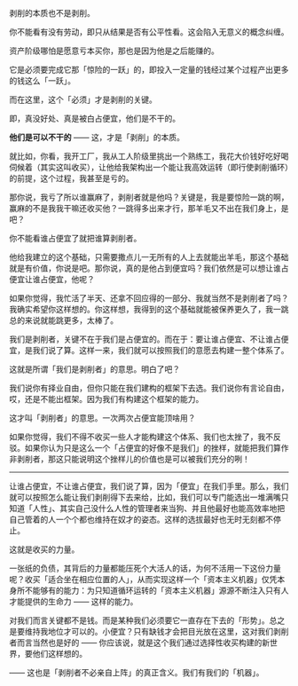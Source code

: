 剥削的本质也不是剥削。

你不能看有没有劳动，即只从结果是否有公平性看。这会陷入无意义的概念纠缠。

资产阶级哪怕是愿意亏本买你，那也是因为他是之后能赚的。

它是必须要完成它那「惊险的一跃」的，即投入一定量的钱经过某个过程产出更多的钱这么「一跃」。

而在这里，这个「必须」才是剥削的关键。

即，真没好处、真是被白占便宜，他们是不干的。

**他们是可以不干的** —— 这，才是「剥削」的本质。​



就比如，你看，我开工厂，我从工人阶级里挑出一个熟练工，我花大价钱好吃好喝伺候着（其实这叫收买），让他给我架构出一个能让我高效运转（即行使剥削循环）的前提，这个过程，我甚至是亏的。

那你说，我亏了所以谁赢麻了，剥削者就是他吗？关键是，我是要惊险一跳的啊，赢麻的不是我我干嘛还收买他？一跳得多出来才行，那羊毛又不出在我们身上，是吧？

你不能看谁占便宜了就把谁算剥削者。

他给我建立的这个基础，只需要撒点儿一无所有的人上去就能出羊毛，那这个基础就是有价值，你说是吧。那你说，真的是他占到便宜吗？我们依然是可以想让谁占便宜让谁占便宜，他呢？

如果你觉得，我忙活了半天、还拿不回应得的一部分、我就当然不是剥削者了吗？我确实希望你这样想的。你这样想，我得到的这个基础就能被保养更久了，我一跳总的来说就能跳更多，太棒了。

我们是剥削者，关键不在于我们是占便宜的。而在于：要让谁占便宜、不让谁占便宜，是我们说了算。这样一来，我们就可以按照我们的意愿去构建一整个体系了。

这就是所谓「我们是剥削者」的意思。明白了吧？

我们说你有择业自由，但你只能在我们建构的框架下去选。我们说你有言论自由，哎，还是不能出框架。因为我们有构建这个框架的能力。

这才叫「剥削者」的意思。一次两次占便宜能顶啥用？

如果你觉得，我们不得不收买一些人才能构建这个体系、我们也太挫了，我不反驳。如果你认为只是这么一个「占便宜的好像不是我们」的挫样，就能把我们算作非剥削者，那这只能说明这个挫样儿的价值也是可以被我们充分的咧！

---

让谁占便宜，不让谁占便宜，我们说了算，因为「便宜」在我们手里。那么，我们就可以按照怎么能让我们剥削得下去来给，比如，我们可以专门能选出一堆满嘴只知道「人性」、其实自己没什么人性的管理者来当狗、并且他最好也能高效率地把自己管着的人一个个都也维持在奴才的姿态。这样的选拔最好也无时无刻都不停止。

这就是收买的力量。

一张纸的负债，其背后的力量都能压死个大活人的话，为何不活用一下这份力量呢？收买「适合坐在相应位置的人」，从而实现这样一个「资本主义机器」仅凭本身所不能够有的能力：为只知道循环运转的「资本主义机器」源源不断注入只有人才能提供的生命力 —— 这样的能力。​

对我们而言关键都不是钱。而是某种我们必须要它一直存在下去的「形势」。总之是要维持我地位才可以的。小便宜？只有缺钱才会把目光放在这里，这对我们剥削者而言当然也是好的 —— 你应该说，就是这个我们通过选择性收买构建的新世界，要他们这样想的。

—— 这也是「剥削者不必亲自上阵」的真正含义。我们有我们的「机器」。
